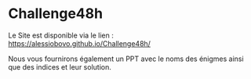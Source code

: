 # Challenge48h

Le Site est disponible via le lien : https://alessiobovo.github.io/Challenge48h/

Nous vous fournirons également un PPT avec le noms des énigmes ainsi que des indices et leur solution.
